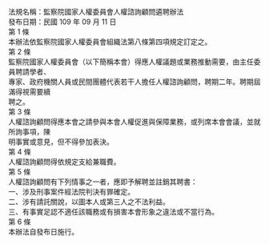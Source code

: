 法規名稱：監察院國家人權委員會人權諮詢顧問遴聘辦法  
發布日期：民國 109 年 09 月 11 日  
第 1 條  
本辦法依監察院國家人權委員會組織法第八條第四項規定訂定之。  
第 2 條  
監察院國家人權委員會（以下簡稱本會）得應人權議題或業務推動需要，由主任委員聘請學者、  
專家、政府機關人員或民間團體代表若干人擔任人權諮詢顧問，聘期二年。聘期屆滿得視需要續  
聘之。  
第 3 條  
人權諮詢顧問得應本會之請參與本會人權促進與保障業務，或列席本會會議，並就所詢事項，陳  
明事實或意見，但不得參加表決。  
第 4 條  
人權諮詢顧問得依規定支給兼職費。  
第 5 條  
人權諮詢顧問有下列情事之一者，應即予解聘並註銷其聘書：  
一、涉及刑事案件經法院判決有罪確定。  
二、涉有請託關說，以圖本人或第三人之不法利益。  
三、有事實足認不適任該職務或有損害本會形象之違法或不當行為。  
第 6 條  
本辦法自發布日施行。  


